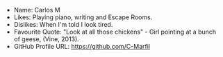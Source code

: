 - Name: Carlos M
- Likes: Playing piano, writing and Escape Rooms.
- Dislikes: When I'm told I look tired.
- Favourite Quote: "Look at all those chickens" - Girl pointing at a bunch of geese, (Vine, 2013).
- GitHub Profile URL: https://github.com/C-Marfil